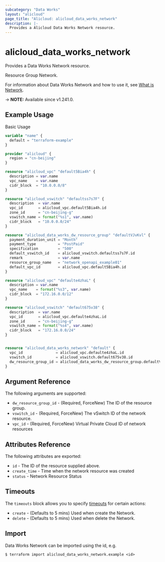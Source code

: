 ```yaml
---
subcategory: "Data Works"
layout: "alicloud"
page_title: "Alicloud: alicloud_data_works_network"
description: |-
  Provides a Alicloud Data Works Network resource.
---
```


# alicloud_data_works_network

Provides a Data Works Network resource.

Resource Group Network.

For information about Data Works Network and how to use it, see [What is Network](https://www.alibabacloud.com/help/en/).

-> **NOTE:** Available since v1.241.0.

## Example Usage

Basic Usage

```terraform
variable "name" {
  default = "terraform-example"
}

provider "alicloud" {
  region = "cn-beijing"
}

resource "alicloud_vpc" "default5Bia4h" {
  description = var.name
  vpc_name    = var.name
  cidr_block  = "10.0.0.0/8"
}

resource "alicloud_vswitch" "defaultss7s7F" {
  description  = var.name
  vpc_id       = alicloud_vpc.default5Bia4h.id
  zone_id      = "cn-beijing-g"
  vswitch_name = format("%s1", var.name)
  cidr_block   = "10.0.0.0/24"
}

resource "alicloud_data_works_dw_resource_group" "defaultVJvKvl" {
  payment_duration_unit = "Month"
  payment_type          = "PostPaid"
  specification         = "500"
  default_vswitch_id    = alicloud_vswitch.defaultss7s7F.id
  remark                = var.name
  resource_group_name   = "network_openapi_example01"
  default_vpc_id        = alicloud_vpc.default5Bia4h.id
}

resource "alicloud_vpc" "defaulte4zhaL" {
  description = var.name
  vpc_name    = format("%s3", var.name)
  cidr_block  = "172.16.0.0/12"
}

resource "alicloud_vswitch" "default675v38" {
  description  = var.name
  vpc_id       = alicloud_vpc.defaulte4zhaL.id
  zone_id      = "cn-beijing-g"
  vswitch_name = format("%s4", var.name)
  cidr_block   = "172.16.0.0/24"
}


resource "alicloud_data_works_network" "default" {
  vpc_id               = alicloud_vpc.defaulte4zhaL.id
  vswitch_id           = alicloud_vswitch.default675v38.id
  dw_resource_group_id = alicloud_data_works_dw_resource_group.defaultVJvKvl.id
}
```

## Argument Reference

The following arguments are supported:
* `dw_resource_group_id` - (Required, ForceNew) The ID of the resource group.
* `vswitch_id` - (Required, ForceNew) The vSwitch ID of the network resource.
* `vpc_id` - (Required, ForceNew) Virtual Private Cloud ID of network resources

## Attributes Reference

The following attributes are exported:
* `id` - The ID of the resource supplied above.
* `create_time` - Time when the network resource was created
* `status` - Network Resource Status

## Timeouts

The `timeouts` block allows you to specify [timeouts](https://www.terraform.io/docs/configuration-0-11/resources.html#timeouts) for certain actions:
* `create` - (Defaults to 5 mins) Used when create the Network.
* `delete` - (Defaults to 5 mins) Used when delete the Network.

## Import

Data Works Network can be imported using the id, e.g.

```shell
$ terraform import alicloud_data_works_network.example <id>
```